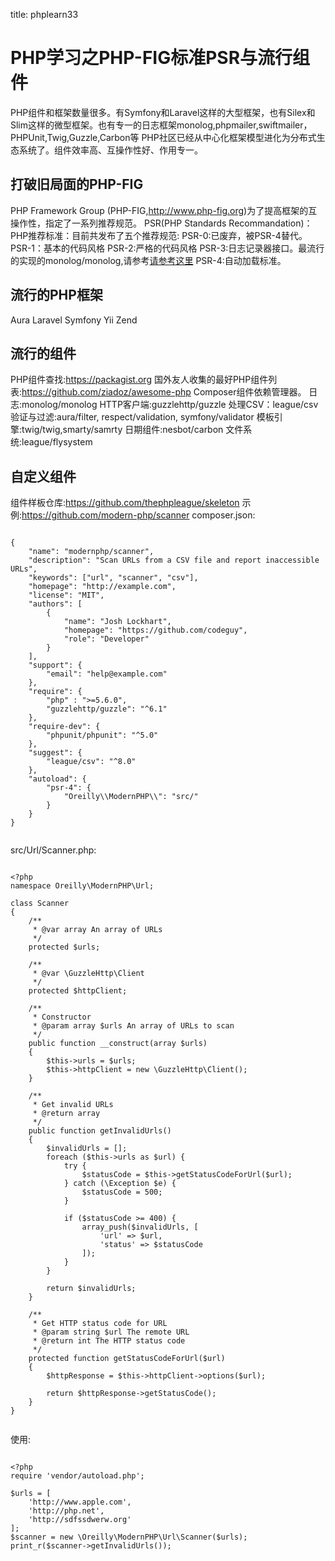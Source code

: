 title: phplearn33 

#  PHP学习之PHP-FIG标准PSR与流行组件 
PHP组件和框架数量很多。有Symfony和Laravel这样的大型框架，也有Silex和Slim这样的微型框架。也有专一的日志框架monolog,phpmailer,swiftmailer，PHPUnit,Twig,Guzzle,Carbon等
PHP社区已经从中心化框架模型进化为分布式生态系统了。组件效率高、互操作性好、作用专一。

##  打破旧局面的PHP-FIG 
PHP Framework Group (PHP-FIG,http://www.php-fig.org)为了提高框架的互操作性，指定了一系列推荐规范。
PSR(PHP Standards Recommandation)：PHP推荐标准：目前共发布了五个推荐规范:
PSR-0:已废弃，被PSR-4替代。
PSR-1：基本的代码风格
PSR-2:严格的代码风格
PSR-3:日志记录器接口。最流行的实现的monolog/monolog,请参考[请参考这里](/pages/dokuwiki/php/phplearn09)
PSR-4:自动加载标准。

##  流行的PHP框架 
Aura
Laravel
Symfony
Yii
Zend
##  流行的组件 
PHP组件查找:https://packagist.org
国外友人收集的最好PHP组件列表:https://github.com/ziadoz/awesome-php
Composer组件依赖管理器。
日志:monolog/monolog
HTTP客户端:guzzlehttp/guzzle
处理CSV：league/csv
验证与过滤:aura/filter, respect/validation, symfony/validator
模板引擎:twig/twig,smarty/samrty
日期组件:nesbot/carbon
文件系统:league/flysystem
##  自定义组件 
组件样板仓库:https://github.com/thephpleague/skeleton
示例:https://github.com/modern-php/scanner
composer.json:
```

{
    "name": "modernphp/scanner",
    "description": "Scan URLs from a CSV file and report inaccessible URLs",
    "keywords": ["url", "scanner", "csv"],
    "homepage": "http://example.com",
    "license": "MIT",
    "authors": [
        {
            "name": "Josh Lockhart",
            "homepage": "https://github.com/codeguy",
            "role": "Developer"
        }
    ],
    "support": {
        "email": "help@example.com"
    },
    "require": {
        "php" : ">=5.6.0",
        "guzzlehttp/guzzle": "^6.1"
    },
    "require-dev": {
        "phpunit/phpunit": "^5.0"
    },
    "suggest": {
        "league/csv": "^8.0"
    },
    "autoload": {
        "psr-4": {
            "Oreilly\\ModernPHP\\": "src/"
        }
    }
}


```
src/Url/Scanner.php:
```

<?php
namespace Oreilly\ModernPHP\Url;

class Scanner
{
    /**
     * @var array An array of URLs
     */
    protected $urls;

    /**
     * @var \GuzzleHttp\Client
     */
    protected $httpClient;

    /**
     * Constructor
     * @param array $urls An array of URLs to scan
     */
    public function __construct(array $urls)
    {
        $this->urls = $urls;
        $this->httpClient = new \GuzzleHttp\Client();
    }

    /**
     * Get invalid URLs
     * @return array
     */
    public function getInvalidUrls()
    {
        $invalidUrls = [];
        foreach ($this->urls as $url) {
            try {
                $statusCode = $this->getStatusCodeForUrl($url);
            } catch (\Exception $e) {
                $statusCode = 500;
            }

            if ($statusCode >= 400) {
                array_push($invalidUrls, [
                    'url' => $url,
                    'status' => $statusCode
                ]);
            }
        }

        return $invalidUrls;
    }

    /**
     * Get HTTP status code for URL
     * @param string $url The remote URL
     * @return int The HTTP status code
     */
    protected function getStatusCodeForUrl($url)
    {
        $httpResponse = $this->httpClient->options($url);

        return $httpResponse->getStatusCode();
    }
}


```
使用:
```

<?php
require 'vendor/autoload.php';

$urls = [
    'http://www.apple.com',
    'http://php.net',
    'http://sdfssdwerw.org'
];
$scanner = new \Oreilly\ModernPHP\Url\Scanner($urls);
print_r($scanner->getInvalidUrls());


```